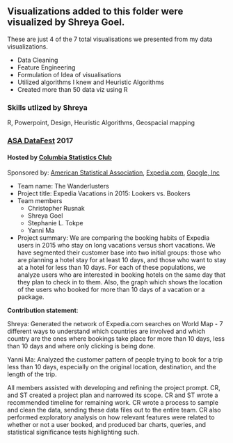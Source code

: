 ## Visualizations added to this folder were visualized by Shreya Goel.
These are just 4 of the 7 total visualisations we presented from my data visualizations. 
- Data Cleaning
- Feature Engineering
- Formulation of Idea of visualisations
- Utilized algorithms I knew and Heuristic Algorithms
- Created more than 50 data viz using R

### Skills utlized by Shreya
R, Powerpoint, Design, Heuristic Algorithms, Geospacial mapping




### [ASA DataFest](http://ww2.amstat.org/education/datafest/) 2017 

#### Hosted by [Columbia Statistics Club](https://www.facebook.com/columbiastatisticsclub)

Sponsored by: [American Statistical Association](http://www.amstat.org/), [Expedia.com](https://www.expedia.com/), [Google, Inc](https://www.google.com/intl/en/about/)

+ Team name: The Wanderlusters
+ Project title: Expedia Vacations in 2015: Lookers vs. Bookers
+ Team members
	+ Christopher Rusnak
	+ Shreya Goel
	+ Stephanie L. Tokpe
	+ Yanni Ma
+ Project summary: We are comparing the booking habits of Expedia users in 2015 who stay on long vacations versus short vacations.
We have segmented their customer base into two initial groups: those who are planning a hotel stay for at least 10 days, and those who want to stay at a hotel for less than 10 days. For each of these populations, we analyze users who are interested in booking hotels on the same day that they plan to check in to them. Also, the graph which shows the location of the users who booked for more than 10 days of a vacation or a package.
	
**Contribution statement**: 

Shreya: Generated the network of Expedia.com searches on World Map - 7 different ways to understand which countries are involved and which country are the ones where bookings take place for more than 10 days, less than 10 days and where only clicking is being done.

Yanni Ma: Analyzed the customer pattern of people trying to book for a trip less than 10 days, especially on the original location, destination, and the length of the trip. 

All members assisted with developing and refining the project prompt. CR, and ST created a project plan and narrowed its scope. CR and ST wrote a recommended timeline for remaining work. CR wrote a process to sample and clean the data, sending these data files out to the entire team. CR also performed exploratory analysis on how relevant features were related to whether or not a user booked, and produced bar charts, queries, and statistical significance tests highlighting such.
